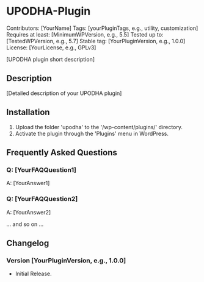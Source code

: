 # UPODHA-Plugin

Contributors: [YourName]
Tags: [yourPluginTags, e.g., utility, customization]
Requires at least: [MinimumWPVersion, e.g., 5.5]
Tested up to: [TestedWPVersion, e.g., 5.7]
Stable tag: [YourPluginVersion, e.g., 1.0.0]
License: [YourLicense, e.g., GPLv3]

[UPODHA plugin short description]

## Description

[Detailed description of your UPODHA plugin]

## Installation

1. Upload the folder 'upodha' to the '/wp-content/plugins/' directory.
2. Activate the plugin through the 'Plugins' menu in WordPress.

## Frequently Asked Questions

### Q: [YourFAQQuestion1]
A: [YourAnswer1]

### Q: [YourFAQQuestion2]
A: [YourAnswer2]

... and so on ...

## Changelog

### Version [YourPluginVersion, e.g., 1.0.0]
- Initial Release.
